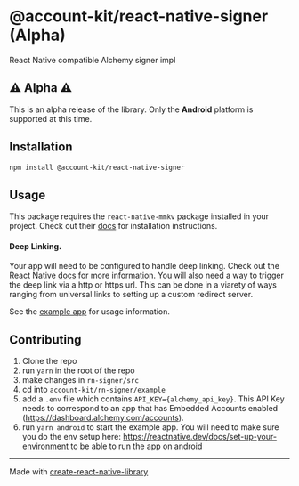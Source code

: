 # @account-kit/react-native-signer (Alpha)

React Native compatible Alchemy signer impl

## ⚠️ Alpha ⚠️

This is an alpha release of the library. Only the **Android** platform is supported at this time.

## Installation

```sh
npm install @account-kit/react-native-signer
```

## Usage

This package requires the `react-native-mmkv` package installed in your project. Check out their [docs](https://github.com/mrousavy/react-native-mmkv) for installation instructions.

#### Deep Linking.

Your app will need to be configured to handle deep linking. Check out the React Native [docs](https://reactnative.dev/docs/linking#enabling-deep-links) for more information.
You will also need a way to trigger the deep link via a http or https url. This can be done in a viarety of ways ranging from universal links to setting up a custom redirect server.

See the [example app](./example) for usage information.

## Contributing

1. Clone the repo
1. run `yarn` in the root of the repo
1. make changes in `rn-signer/src`
1. cd into `account-kit/rn-signer/example`
1. add a `.env` file which contains `API_KEY={alchemy_api_key}`. This API Key needs to correspond to an app that has Embedded Accounts enabled (https://dashboard.alchemy.com/accounts).
1. run `yarn android` to start the example app. You will need to make sure you do the env setup here: https://reactnative.dev/docs/set-up-your-environment to be able to run the app on android

---

Made with [create-react-native-library](https://github.com/callstack/react-native-builder-bob)
